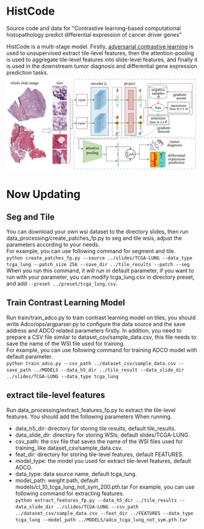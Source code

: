 # HistCode
Source code and data for 
"Contrastive learning-based computational histopathology predict differential expression of cancer driver genes"

HistCode is a multi-stage model. 
Firstly, [adversarial contrastive learning](https://arxiv.org/abs/2011.08435) is used to unsupervised extract tile-level features, 
then the attention-pooling is used to aggregate tile-level features into slide-level features, 
and finally it is used in the downstream tumor diagnosis and differential gene expression prediction tasks.
![avatar](HistCode-framework.png)

# Now Updating

## Seg and Tile
You can download your own wsi dataset to the directory slides, 
then run data_processing/create_patches_fp.py to seg and tile wsis, 
adjust the parameters according to your needs.  
For example, you can use following command for segment and tile.  
```python create_patches_fp.py --source ../slides/TCGA-LUNG --data_type tcga_lung --patch_size 256 --save_dir ../tile_results --patch --seg```  
When you run this command, it will run in default parameter, if you want to run with your parameter, you can modify tcga_lung.csv in directory preset, and add ```--preset ../preset/tcga_lung.csv```.

## Train Contrast Learning Model
Run train/train_adco.py to train contrast learning model on tiles, 
you should write Adco/ops/argparser.py to configure the data source 
and the save address and ADCO related parameters firstly. 
In addition, you need to prepare a CSV file similar to dataset_csv/sample_data.csv, 
this file needs to save the name of the WSI file used for training.  
For example, you can use following command for training ADCO model with default parameter.  
```python train_adco.py --csv_path ../dataset_csv/sample_data.csv --save_path ../MODELS --data_h5_dir ../tile_result --data_slide_dir ../slides/TCGA-LUNG --data_type tcga_lung```

## extract tile-level features
Run data_processing/extract_features_fp.py to extract the tile-level features.
You should add the following parameters When running.
- data_h5_dir: directory for storing tile results, default tile_results.
- data_slide_dir: directory for storing WSIs, default slides/TCGA-LUNG.
- csv_path: the csv file that saves the name of the WSI files used for training, like dataset_csv/sample_data.csv.
- feat_dir: directory for storing tile-level features, default FEATURES.
- model_type: the model you used for extract tile-level features, default ADCO.
- data_type: data source name, default tcga_lung.
- model_path: weight path, default models/cl_10_tcga_lung_not_sym_200.pth.tar
For example, you can use following command for extracting features.  
```python extract_features_fp.py --data_h5_dir ../tile_results --data_slide_dir ../slides/TCGA-LUNG --csv_path ../dataset_csv/sample_data.csv --feat_dir ../FEATURES --data_type tcga_lung --model_path ../MODELS/adco_tcga_lung_not_sym.pth.tar```

